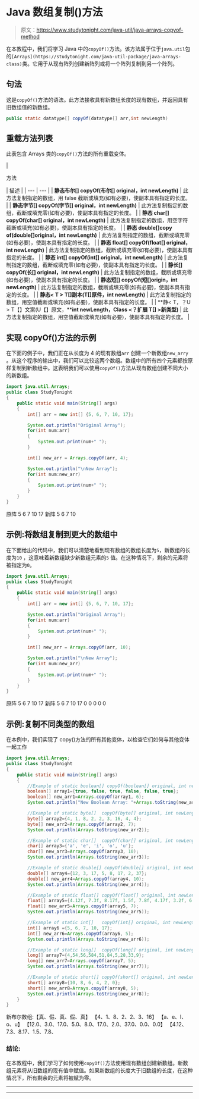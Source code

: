 # Java 数组复制()方法

> 原文：<https://www.studytonight.com/java-util/java-arrays-copyof-method>

在本教程中，我们将学习 Java 中的`copyOf()`方法。该方法属于位于`java.util`包的`[Arrays](https://studytonight.com/java-util-package/java-arrays-class)`类。它用于从现有阵列创建新阵列或将一个阵列复制到另一个阵列。

## 句法

这是`copyOf()`方法的语法。此方法接收具有新数组长度的现有数组，并返回具有旧数组值的新数组。

```java
public static datatype[] copyOf(datatype[] arr,int newLength)
```

## 重载方法列表

此表包含 Arrays 类的`copyOf()`方法的所有重载变体。

| 

方法

 | 描述 |
| --- | --- |
| **静态布尔[] copyOf(布尔[] original，int newLength)** | 此方法复制指定的数组，用 false 截断或填充(如有必要)，使副本具有指定的长度。 |
| **静态字节[] copyOf(字节[] original，int newLength)** | 此方法复制指定的数组，截断或填充零(如有必要)，使副本具有指定的长度。 |
| **静态 char[] copyOf(char[] original，int newLength)** | 此方法复制指定的数组，用空字符截断或填充(如有必要)，使副本具有指定的长度。 |
| **静态 double[]copy of(double[]original，int newLength)** | 此方法复制指定的数组，截断或填充零(如有必要)，使副本具有指定的长度。 |
| **静态 float[] copyOf(float[] original，int newLength)** | 此方法复制指定的数组，截断或填充零(如有必要)，使副本具有指定的长度。 |
| **静态 int[] copyOf(int[] original，int newLength)** | 此方法复制指定的数组，截断或填充零(如有必要)，使副本具有指定的长度。 |
| **静长[] copyOf(长[] original，int newLength)** | 此方法复制指定的数组，截断或填充零(如有必要)，使副本具有指定的长度。 |
| **静态短[] copyOf(短[]origin，int newLength)** | 此方法复制指定的数组，截断或填充零(如有必要)，使副本具有指定的长度。 |
| **静态< T > T[]副本(T[]原件，int newLength)** | 此方法复制指定的数组，用空值截断或填充(如有必要)，使副本具有指定的长度。 |
| **静< T，？U > T【】文案(U【】原文，****int newLength，Class <？扩展 T[] >新类型)** | 此方法复制指定的数组，用空值截断或填充(如有必要)，使副本具有指定的长度。 |

## 实现 copyOf()方法的示例

在下面的例子中，我们正在从长度为 4 的现有数组`arr` 创建一个新数组`new_arry` 。从这个程序的输出中，我们可以比较这两个数组。数组中的所有四个元素都按原样复制到新数组中。这表明我们可以使用`copyOf()`方法从现有数组创建不同大小的新数组。

```java
import java.util.Arrays;
public class StudyTonight 
{
	public static void main(String[] args) 
	{
		int[] arr = new int[] {5, 6, 7, 10, 17};

		System.out.println("Original Array"); 
		for(int num:arr)
		{
			System.out.print(num+" ");
		} 

		int[] new_arr = Arrays.copyOf(arr, 4); 

		System.out.println("\nNew Array"); 
		for(int num:new_arr)
		{
			System.out.print(num+" ");
		}
	}
}
```

原阵
5 6 7 10 17
新阵
5 6 7 10

## 示例:将数组复制到更大的数组中

在下面给出的代码中，我们可以清楚地看到现有数组的数组长度为`5`，新数组的长度为`10` ，这意味着新数组缺少新数组元素的`5` 值。在这种情况下，剩余的元素将被指定为`0`。

```java
import java.util.Arrays;
public class StudyTonight 
{
	public static void main(String[] args) 
	{
		int[] arr = new int[] {5, 6, 7, 10, 17};

		System.out.println("Original Array"); 
		for(int num:arr)
		{
			System.out.print(num+" ");
		} 

		int[] new_arr = Arrays.copyOf(arr, 10); 

		System.out.println("\nNew Array"); 
		for(int num:new_arr)
		{
			System.out.print(num+" ");
		}
	}
}
```

原阵
5 6 7 10 17
新阵
5 6 7 10 17 0 0 0 0 0

## 示例:复制不同类型的数组

在本例中，我们实现了 copy()方法的所有其他变体，以检查它们如何与其他变体一起工作

```java
import java.util.Arrays;
public class StudyTonight 
{
	public static void main(String[] args) 
	{
		//Example of static boolean[] copyOf(boolean[] original, int newLength)
		boolean[] array1={true, false, true, false, false, true};
		boolean[] new_arr1=Arrays.copyOf(array1, 6);
		System.out.println("New Boolean Array: "+Arrays.toString(new_arr1));

		//Example of static byte[]	copyOf(byte[] original, int newLength)
		byte[] array2={4, 1, 8, 2, 2, 3, 16, 4, 4};
		byte[] new_arr2=Arrays.copyOf(array2, 7);
		System.out.println(Arrays.toString(new_arr2));

		//Example of static char[]	copyOf(char[] original, int newLength)
		char[] array3={'a', 'e', 'i', 'o', 'u'};
		char[] new_arr3=Arrays.copyOf(array3, 10);
		System.out.println(Arrays.toString(new_arr3));

		//Example of static double[] copyOf(double[] original, int newLength)
		double[] array4={12, 3, 17, 5, 8, 17, 2, 37};
		double[] new_arr4=Arrays.copyOf(array4, 10);
		System.out.println(Arrays.toString(new_arr4));

		//Example of static float[]	copyOf(float[] original, int newLength)
		float[] array5={4.12f, 7.3f, 8.17f, 1.5f, 7.8f, 4.17f, 3.2f, 6.37f};
		float[] new_arr5=Arrays.copyOf(array5, 7);
		System.out.println(Arrays.toString(new_arr5));

		//Example of static int[]	copyOf(int[] original, int newLength)
		int[] array6 ={5, 6, 7, 10, 17};		
		int[] new_arr6=Arrays.copyOf(array6, 5);
		System.out.println(Arrays.toString(new_arr6));

		//Example of static long[]	copyOf(long[] original, int newLength)
		long[] array7={4,54,56,584,51,84,5,28,33,9};
		long[] new_arr7=Arrays.copyOf(array7, 5);
		System.out.println(Arrays.toString(new_arr7));

		//Example of static short[]	copyOf(short[] original, int newLength)
		short[] array8={10, 8, 6, 4, 2, 0};
		short[] new_arr8=Arrays.copyOf(array8, 5);
		System.out.println(Arrays.toString(new_arr8));
	}
}
```

新布尔数组:【真、假、真、假、真】
【4、1、8、2、2、3、16】
【a、e、I、o、u】
【12.0、3.0、17.0、5.0、8.0、17.0、2.0、37.0、0.0、0.0】
【4.12、7.3、8.17、1.5、7.8、

### 结论:

在本教程中，我们学习了如何使用`copyOf()`方法使用现有数组创建新数组。新数组元素将从旧数组的现有值中赋值。如果新数组的长度大于旧数组的长度，在这种情况下，所有剩余的元素将被赋为零。

* * *

* * *
